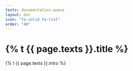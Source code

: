 ```yaml
---
texts: documentation.queue
layout: doc
icon: "fa-solid fa-list"
order: "40"
---
```


# {% t {{ page.texts }}.title %}

{% t {{ page.texts }}.intro %}
